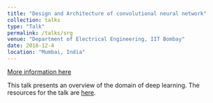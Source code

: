 ```yaml
---
title: "Design and Architecture of convolutional neural network"
collection: talks
type: "Talk"
permalink: /talks/srg
venue: "Department of Electrical Engineering, IIT Bombay"
date: 2018-12-4
location: "Mumbai, India"
---
```

[More information here](https://www.ee.iitb.ac.in/~eestudentrg/sessions.php?phase=8#s84)

This talk presents an overview of the domain of deep learning. The resources for the talk are [here](/images/srg.pdf "Presentation PDF").

